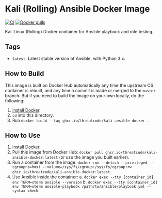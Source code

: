 # Kali (Rolling) Ansible Docker Image #

[![CI](https://github.com/threatcode/kali-ansible-docker/workflows/Build/badge.svg?branch=master&event=push)](https://github.com/threatcode/kali-ansible-docker/actions?query=workflow%3ABuild) [![Docker pulls](https://img.shields.io/docker/pulls/threatcode/kali-ansible-docker)](https://ghcr.io/threatcode/kali-ansible-docker/)

Kali Linux (Rolling) Docker container for Ansible playbook and role testing.

## Tags ##

  - `latest`: Latest stable version of Ansible, with Python 3.x.

## How to Build ##

This image is built on Docker Hub automatically any time the upstream OS container is rebuilt, and any time a commit is made or merged to the `master` branch. But if you need to build the image on your own locally, do the following:

  1. [Install Docker](https://docs.docker.com/engine/installation/).
  2. `cd` into this directory.
  3. Run `docker build --tag ghcr.io/threatcode/kali-ansible-docker .`

## How to Use ##

  1. [Install Docker](https://docs.docker.com/engine/installation/).
  2. Pull this image from Docker Hub: `docker pull ghcr.io/threatcode/kali-ansible-docker:latest` (or use the image you built earlier).
  3. Run a container from the image: `docker run --detach --privileged --cgroupns=host --volume=/sys/fs/cgroup:/sys/fs/cgroup:rw ghcr.io/threatcode/kali-ansible-docker:latest`.
  4. Use Ansible inside the container:
    a. `docker exec --tty [container_id] env TERM=xterm ansible --version`
    b. `docker exec --tty [container_id] env TERM=xterm ansible-playbook /path/to/ansible/playbook.yml --syntax-check`
